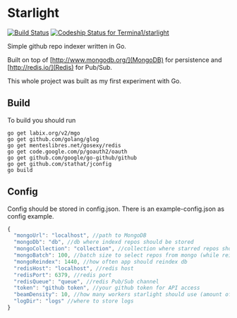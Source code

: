 Starlight
=========
[![Build Status](https://drone.io/github.com/Termina1/starlight/status.png)](https://drone.io/github.com/Termina1/starlight/latest)
[ ![Codeship Status for Termina1/starlight](https://codeship.com/projects/6b4efa10-5187-0132-d013-6a4a03e15b82/status)](https://codeship.com/projects/48374)

Simple github repo indexer written in Go.

Built on top of [http://www.mongodb.org/](MongoDB) for persistence and [http://redis.io/](Redis) for Pub/Sub.

This whole project was built as my first experiment with Go.

## Build

To build you should run

```
go get labix.org/v2/mgo
go get github.com/golang/glog
go get menteslibres.net/gosexy/redis
go get code.google.com/p/goauth2/oauth
go get github.com/google/go-github/github
go get github.com/stathat/jconfig
go build
```

## Config

Config should be stored in config.json. There is an example-config.json as config example.

```javascript
{
  "mongoUrl": "localhost", //path to MongoDB
  "mongoDb": "db", //db where indexd repos should be stored
  "mongoCollection": "collection", //collection where starred repos should be stored
  "mongoBatch": 100, //batch size to select repos from mongo (while reindexing db)
  "mongoReindex": 1440, //how often app should reindex db
  "redisHost": "localhost", //redis host
  "redisPort": 6379, //redis port
  "redisQueue": "queue", //redis Pub/Sub channel 
  "token": "github token", //your github token for API access
  "beamDensity": 10, //how many workers starlight should use (amount of concurrently indexed repos)
  "logDir": "logs" //where to store logs
}
```
